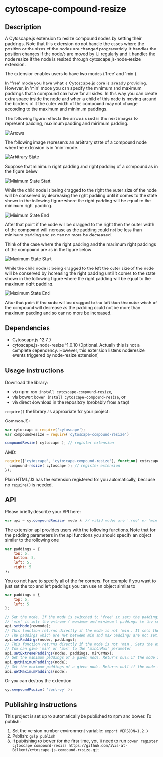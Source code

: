 cytoscape-compound-resize
================================================================================


## Description

A Cytoscape.js extension to resize compound nodes by setting their paddings. Note that this extension do not handle the cases where the position or the sizes of the nodes are changed programaticly. It handles the position changes
if the node/s are moved by UI regularly and it handles the node resize if the node is resized through cytoscape.js-node-resize extension.

The extension enables users to have two modes ('free' and 'min').

In 'free' mode you have what is Cytoscape.js core is already providing. However, in 'min' mode you can specify the minimum and 
maximum paddings that a compound can have for all sides. In this way you can create extra space inside the node and when a child of this node 
is moving around the borders of it the outer width of the compound may not change according to the maximum and minimum paddings. 

The following figure reflects the arrows used in the next images to represent padding, maximum padding and minimum padding.

![Arrows](images/arrows.png)

The following image represents an arbitrary state of a compound node when the extension is in 'min' mode.

![Arbitrary State](images/state-arbitrary.png)

Suppose that minimum right padding and right padding of a compound as in the figure below  

![Minimum State Start](images/state-min-start.png)

While the child node is being dragged to the right the outer size of the node will be conserved by decreasing the right padding
until it comes to the state shown in the following figure where the right padding will be equal to the minimum right padding. 

![Minimum State End](images/state-min-end.png)

After that point if the node will be dragged to the right then the outer width of the compound will increase as the padding could not be 
less than minimum padding and so can no more be decreased.

Think of the case where the right padding and the maximum right paddings of the compound are as in the figure below

![Maximum State Start](images/state-max-start.png)

While the child node is being dragged to the left the outer size of the node will be conserved by increasing the right padding
until it comes to the state shown in the following figure where the right padding will be equal to the maximum right padding. 

![Maximum State End](images/state-max-end.png)

After that point if the node will be dragged to the left then the outer width of the compound will decrease as the padding could not be 
more than maximum padding and so can no more be increased.


## Dependencies

 * Cytoscape.js ^2.7.0
 * cytoscape.js-node-resize ^1.0.10 (Optional. Actually this is not a complete dependency. However, this extension listens noderesize events triggered by node-resize extension)


## Usage instructions

Download the library:
 * via npm: `npm install cytoscape-compound-resize`,
 * via bower: `bower install cytoscape-compound-resize`, or
 * via direct download in the repository (probably from a tag).

`require()` the library as appropriate for your project:

CommonJS:
```js
var cytoscape = require('cytoscape');
var compoundResize = require('cytoscape-compound-resize');

compoundResize( cytoscape ); // register extension
```

AMD:
```js
require(['cytoscape', 'cytoscape-compound-resize'], function( cytoscape, compound-resize ){
  compound-resize( cytoscape ); // register extension
});
```

Plain HTML/JS has the extension registered for you automatically, because no `require()` is needed.


## API

Please briefly describe your API here:

```js
var api = cy.compoundResize( mode ); // valid modes are 'free' or 'min'
```

The extension api provides users with the following functions. Note that for the padding parameters in the api functions you
should specify an object similar to the following one

```js
var paddings = {
    top: 5,
    bottom: 5,
    left: 5,
    right: 5
};
```

You do not have to specify all of the for corners. For example if you want to just set the top and left paddings you can use an 
object similar to

```js
var paddings = {
    top: 5,
    left: 5
};
```

```js
// Set the mode. If the mode is switched to 'free' it sets the paddings to the min paddings else if the mode is switched to
// 'min' it sets the extreme ( maximum and minimum ) paddings to the current original paddings.
api.setMode(newmode); 
// This function returns directly if the mode is not 'min'. It sets the paddings of the nodes conditionally. 
// The paddings which are not between min and max paddings are not set.
api.setPaddings(nodes, paddings); 
// This function returns directly if the mode is not 'min'. Sets the extreme (min or max) paddings for the given nodes. 
// You can give 'min' or 'max' to the 'minOrMax' parameter
api.setExtremePaddings(nodes, paddings, minOrMax); 
// Get the minimum paddings of a given node. Returns null if the mode is not 'min'
api.getMinimumPaddings(node);
// Get the maximum paddings of a given node. Returns null if the mode is not 'min'
api.getMaximumPaddings(node);
```

Or you can destroy the extension

```js
cy.compoundResize( 'destroy' );
```


## Publishing instructions

This project is set up to automatically be published to npm and bower.  To publish:

1. Set the version number environment variable: `export VERSION=1.2.3`
1. Publish: `gulp publish`
1. If publishing to bower for the first time, you'll need to run `bower register cytoscape-compound-resize https://github.com/iVis-at-Bilkent/cytoscape.js-compound-resize.git`
